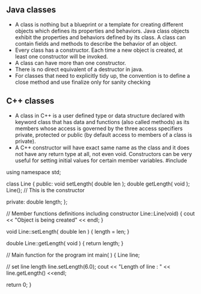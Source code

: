 
## Java classes
* A class is nothing but a blueprint or a template for creating different objects which defines its properties and behaviors. Java class objects exhibit the properties and behaviors defined by its class. A class can contain fields and methods to describe the behavior of an object.
* Every class has a constructor. Each time a new object is created, at least one constructor will be invoked.
* A class can have more than one constructor.
* There is no direct equivalent of a destructor in java.
* For classes that need to explicitly tidy up, the convention is to define a close method and use finalize only for sanity checking


## C++ classes
* A class in C++ is a user defined type or data structure declared with keyword class that has data and functions (also called methods) as its members whose access is governed by the three access specifiers private, protected or public (by default access to members of a class is private).
* A C++ constructor will have exact same name as the class and it does not have any return type at all, not even void. Constructors can be very useful for setting initial values for certain member variables.
#include <iostream>
 
using namespace std;
 
class Line {
   public:
      void setLength( double len );
      double getLength( void );
      Line();  // This is the constructor
 
   private:
      double length;
};
 
// Member functions definitions including constructor
Line::Line(void) {
   cout << "Object is being created" << endl;
}
 
void Line::setLength( double len ) {
   length = len;
}
 
double Line::getLength( void ) {
   return length;
}

// Main function for the program
int main( ) {
   Line line;
 
   // set line length
   line.setLength(6.0); 
   cout << "Length of line : " << line.getLength() <<endl;
 
   return 0;
}
